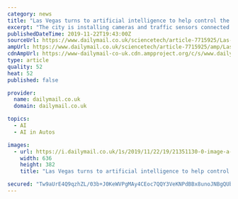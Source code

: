 ```yaml
---
category: news
title: "Las Vegas turns to artificial intelligence to help control the city's traffic lights"
excerpt: "The city is installing cameras and traffic sensors connected to an artificial intelligence system at intersections ... be used in concert with Las Vegas’s expanding network of self-driving cars. This summer both Lyft and Aptiv announced they had ..."
publishedDateTime: 2019-11-22T19:43:00Z
sourceUrl: https://www.dailymail.co.uk/sciencetech/article-7715925/Las-Vegas-turns-artificial-intelligence-help-control-citys-traffic-lights.html
ampUrl: https://www.dailymail.co.uk/sciencetech/article-7715925/amp/Las-Vegas-turns-artificial-intelligence-help-control-citys-traffic-lights.html
cdnAmpUrl: https://www-dailymail-co-uk.cdn.ampproject.org/c/s/www.dailymail.co.uk/sciencetech/article-7715925/amp/Las-Vegas-turns-artificial-intelligence-help-control-citys-traffic-lights.html
type: article
quality: 52
heat: 52
published: false

provider:
  name: dailymail.co.uk
  domain: dailymail.co.uk

topics:
  - AI
  - AI in Autos

images:
  - url: https://i.dailymail.co.uk/1s/2019/11/22/19/21351130-0-image-a-23_1574451498097.jpg
    width: 636
    height: 382
    title: "Las Vegas turns to artificial intelligence to help control the city's traffic lights"

secured: "Tw9aUrE4Q9qzhZL/03b+J0KeWVPgMAy4CEoc7QQY3VeKNPdBBx8unoJNBgQUbcIN4MwTclWubfv8Fo8j29/4A0V7Spza7aP5oP1EGyW3AR+6wmnQXYvNtRnFiU8CxKJyDMGuCrMYR7Rrj11RoVpGINJ7OizkTaalPqF/yeAnsqLiaLxSX3dW0ZLwGyoWoPfL3oXU0+T8SjAxTo1JeiqsxGQ9yyFNBFtjSyDSYuLheN0LffXr4PJRRXukiHBO4WhB/SoYKL5Jq3wRtHHC3nsGOQ==;7+5d0Ec4bsmmtj4x2Ss3Rw=="
---
```



